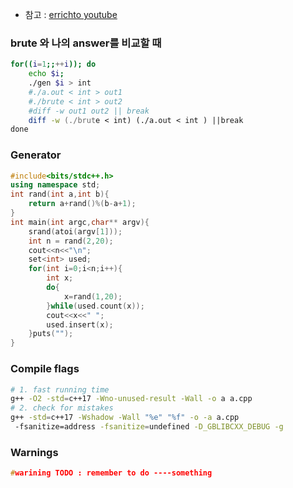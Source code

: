 - 참고 : [errichto youtube](https://github.com/Errichto/youtube)

### brute 와 나의 answer를 비교할 때
```zsh
for((i=1;;++i)); do
    echo $i;
    ./gen $i > int
    #./a.out < int > out1
    #./brute < int > out2
    #diff -w out1 out2 || break
    diff -w (./brute < int) (./a.out < int ) ||break
done
```
### Generator
```c++
#include<bits/stdc++.h>
using namespace std;
int rand(int a,int b){
    return a+rand()%(b-a+1);
}
int main(int argc,char** argv){
    srand(atoi(argv[1]));
    int n = rand(2,20);
    cout<<n<<"\n";
    set<int> used;
    for(int i=0;i<n;i++){
        int x;
        do{
            x=rand(1,20);
        }while(used.count(x));
        cout<<x<<" ";
        used.insert(x);
    }puts("");
}
```

### Compile flags
```bash
# 1. fast running time
g++ -O2 -std=c++17 -Wno-unused-result -Wall -o a a.cpp
# 2. check for mistakes
g++ -std=c++17 -Wshadow -Wall "%e" "%f" -o -a a.cpp
 -fsanitize=address -fsanitize=undefined -D_GBLIBCXX_DEBUG -g
```


### Warnings
```c++
#warining TODO : remember to do ----something
```